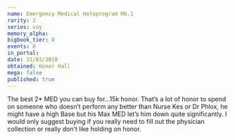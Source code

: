```yaml
---
name: Emergency Medical Holoprogram Mk.1
rarity: 2
series: voy
memory_alpha:
bigbook_tier: 8
events: 0
in_portal:
date: 31/03/2018
obtained: Honor Hall
mega: false
published: true
---
```


The best 2* MED you can buy for...15k honor. That’s a lot of honor to spend on someone who doesn’t perform any better than Nurse Kes or Dr Phlox, he might have a high Base but his Max MED let’s him down quite significantly. I would only suggest buying if you really need to fill out the physician collection or really don’t like holding on honor.
